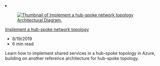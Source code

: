 <!-- This file is automatically generated by build/architectures/build_index.py. Any updates will be lost. -->

<!-- markdownlint-disable MD033 -->

<li class="grid-item item-column" data-categories="Hybrid Networking Developer Tools ">
<article class="card">
    <div class="card-header has-margin-bottom-none" aria-hidden="true">
        <figure class="image diagram has-height-175 has-overflow-hidden level">
            <a href="/azure/architecture/reference-architectures/hybrid-networking/shared-services"><img src="/azure/architecture/browse/thumbs/shared-services.png" class="diagram" alt="Thumbnail of Implement a hub-spoke network topology Architectural Diagram." data-linktype="relative-path"></a>
        </figure>
    </div>
    <div class="card-content">
        <a class="card-content-title has-margin-top-none" href="/azure/architecture/reference-architectures/hybrid-networking/shared-services">
            <p>Implement a hub-spoke network topology</p>
        </a>
        <ul class="card-content-metadata">
            <li>8/19/2019</li>
            <li>6 min read</li>
        </ul>
        <p class="card-content-description">Learn how to implement shared services in a hub-spoke topology in Azure, building on another reference architecture for hub-spoke topology.</p>
        <div class="bottom-to-top-fade is-hidden-mobile"></div>
    </div>
</article>
</li>
